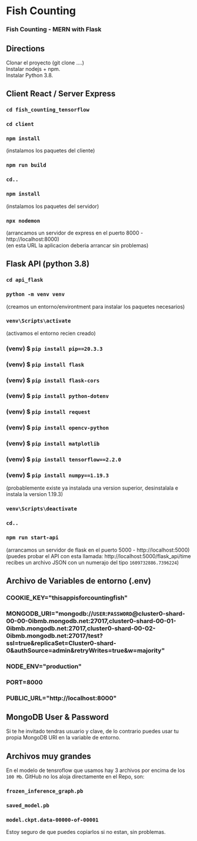 # Fish Counting
### Fish Counting - MERN with Flask

## Directions
Clonar el proyecto (git clone ....)<br />
Instalar nodejs + npm.<br />
Instalar Python 3.8.

## Client React / Server Express
### `cd fish_counting_tensorflow`
### `cd client`
### `npm install`
(instalamos los paquetes del cliente)
### `npm run build`

### `cd..`
### `npm install`
(instalamos los paquetes del servidor)
### `npx nodemon`

(arrancamos un servidor de express en el puerto 8000 - http://localhost:8000)<br />
(en esta URL la aplicacion deberia arrancar sin problemas)

## Flask API (python 3.8)
### `cd api_flask`
### `python -m venv venv`
(creamos un entorno/environtment para instalar los paquetes necesarios)
### `venv\Scripts\activate`
(activamos el entorno recien creado)
### (venv) $ `pip install pip==20.3.3`
### (venv) $ `pip install flask`
### (venv) $ `pip install flask-cors`
### (venv) $ `pip install python-dotenv`
### (venv) $ `pip install request`
### (venv) $ `pip install opencv-python`
### (venv) $ `pip install matplotlib`
### (venv) $ `pip install tensorflow==2.2.0`
### (venv) $ `pip install numpy==1.19.3`
(probablemente existe ya instalada una version superior, desinstalala e instala la version 1.19.3)
### `venv\Scripts\deactivate`
### `cd..`
### `npm run start-api`
(arrancamos un servidor de flask en el puerto 5000 - http://localhost:5000)<br />
(puedes probar el API con esta llamada: http://localhost:5000/flask_api/time recibes un archivo JSON con un numerajo del tipo `1609732886.7396224`)

## Archivo de Variables de entorno (.env)
### COOKIE_KEY="thisappisforcountingfish"
### MONGODB_URI="mongodb://`USER`:`PASSWORD`@cluster0-shard-00-00-0ibmb.mongodb.net:27017,cluster0-shard-00-01-0ibmb.mongodb.net:27017,cluster0-shard-00-02-0ibmb.mongodb.net:27017/test?ssl=true&replicaSet=Cluster0-shard-0&authSource=admin&retryWrites=true&w=majority"
### NODE_ENV="production"
### PORT=8000
### PUBLIC_URL="http://localhost:8000"

## MongoDB User & Password
Si te he invitado tendras usuario y clave, de lo contrario puedes usar tu propia MongoDB URI en la variable de entorno.

## Archivos muy grandes
En el modelo de tensroflow que usamos hay 3 archivos por encima de los `100 Mb`. GitHub no los aloja directamente en el Repo, son:
### `frozen_inference_graph.pb`
### `saved_model.pb`
### `model.ckpt.data-00000-of-00001`
Estoy seguro de que puedes copiarlos si no estan, sin problemas.
